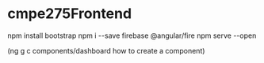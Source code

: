 # cmpe275Frontend

npm install bootstrap 
npm i --save firebase @angular/fire 
npm serve --open

(ng g c components/dashboard how to create a component)
